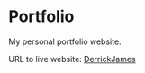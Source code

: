 # Portfolio

My personal portfolio website.

URL to live website: [DerrickJames](https://musing-bhabha-4176fb.netlify.com/)
